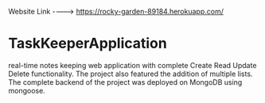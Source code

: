 Website Link ----> https://rocky-garden-89184.herokuapp.com/
# TaskKeeperApplication
real-time notes keeping web application with complete Create Read Update Delete functionality. The project also featured the addition of multiple lists. 
The complete backend of the project was deployed on MongoDB using mongoose.
